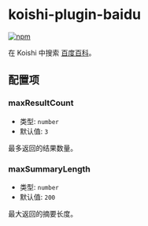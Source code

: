 # koishi-plugin-baidu

[![npm](https://img.shields.io/npm/v/koishi-plugin-baidu?style=flat-square)](https://www.npmjs.com/package/koishi-plugin-baidu)

在 Koishi 中搜索 [百度百科](https://baike.baidu.com)。

## 配置项

### maxResultCount

- 类型: `number`
- 默认值: `3`

最多返回的结果数量。

### maxSummaryLength

- 类型: `number`
- 默认值: `200`

最大返回的摘要长度。
